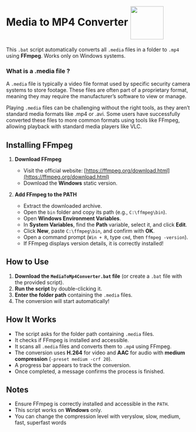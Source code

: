 # Media to MP4 Converter <img style="display:inline-flex;width:90px;height:90px;vertical-align: middle;" src="https://github.com/user-attachments/assets/f778c19b-6a1c-4f5a-832e-a2a2fdfc701b">
This `.bat` script automatically converts all `.media` files in a folder to `.mp4` using **FFmpeg**. Works only on Windows systems.

### What is a .media file ?
A `.media` file is typically a video file format used by specific security camera systems to store footage. These files are often part of a proprietary format, meaning they may require the manufacturer’s software to view or manage.

Playing `.media` files can be challenging without the right tools, as they aren’t standard media formats like .mp4 or .avi. Some users have successfully converted these files to more common formats using tools like FFmpeg, allowing playback with standard media players like VLC.

## Installing FFmpeg

1. **Download FFmpeg**  
   - Visit the official website: [https://ffmpeg.org/download.html](https://ffmpeg.org/download.html)  
   - Download the **Windows** static version.  

2. **Add FFmpeg to the PATH**  
   - Extract the downloaded archive.  
   - Open the `bin` folder and copy its path (e.g., `C:\ffmpeg\bin`).  
   - Open **Windows Environment Variables**.  
   - In **System Variables**, find the **Path** variable, select it, and click **Edit**.  
   - Click **New**, paste `C:\ffmpeg\bin`, and confirm with **OK**.  
   - Open a command prompt (`Win + R`, type `cmd`, then `ffmpeg -version`).  
   - If FFmpeg displays version details, it is correctly installed!

## How to Use

1. **Download the `MediaToMp4Converter.bat` file** (or create a `.bat` file with the provided script).  
2. **Run the script** by double-clicking it.  
3. **Enter the folder path** containing the `.media` files.  
4. The conversion will start automatically!  

## How It Works

- The script asks for the folder path containing `.media` files.  
- It checks if FFmpeg is installed and accessible.  
- It scans all `.media` files and converts them to `.mp4` using FFmpeg.  
- The conversion uses **H.264** for video and **AAC** for audio with **medium compression** (`-preset medium -crf 20`).  
- A progress bar appears to track the conversion.  
- Once completed, a message confirms the process is finished.  

## Notes

- Ensure FFmpeg is correctly installed and accessible in the `PATH`.  
- This script works on **Windows** only.
- You can change the compression level with veryslow, slow, medium, fast, superfast words
